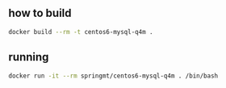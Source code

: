 ## how to build

```sh
docker build --rm -t centos6-mysql-q4m .
```

## running

```sh
docker run -it --rm springmt/centos6-mysql-q4m . /bin/bash
```
